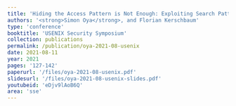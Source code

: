 ```yaml
---
title: 'Hiding the Access Pattern is Not Enough: Exploiting Search Pattern Leakage in Searchable Encryption'
authors: '<strong>Simon Oya</strong>, and Florian Kerschbaum'
type: 'conference'
booktitle: 'USENIX Security Symposium'
collection: publications
permalink: /publication/oya-2021-08-usenix
date: 2021-08-11
year: 2021
pages: '127-142'
paperurl: '/files/oya-2021-08-usenix.pdf'
slidesurl: '/files/oya-2021-08-usenix-slides.pdf'
youtubeid: 'eDjv9lAoB6Q'
area: 'sse'
---
```

